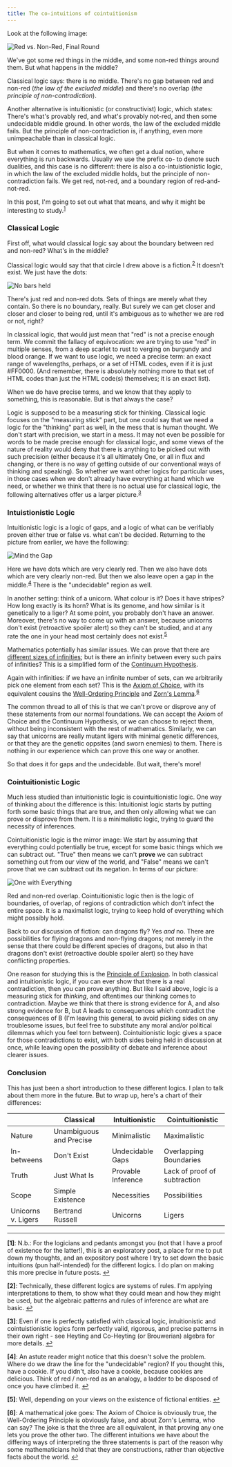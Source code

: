 ```yaml
---
title: The co-intuitions of cointuitionism
---
```


Look at the following image:

![Red vs. Non-Red, Final Round](images/basic.png)

We've got some red things in the middle, and some non-red things around them.  But what happens in the middle?

Classical logic says: there is no middle.  There's no gap between red and non-red (*the law of the excluded middle*) and there's no overlap (*the principle of non-contradiction*).

Another alternative is intuitionistic (or constructivist) logic, which states: There's what's provably red, and what's provably not-red, and then some undecidable middle ground.  In other words, the law of the excluded middle fails.  But the principle of non-contradiction is, if anything, even more unimpeachable than in classical logic.

But when it comes to mathematics, we often get a dual notion, where everything is run backwards.  Usually we use the prefix co- to denote such dualities, and this case is no different: there is also a co-intuistionistic logic, in which the law of the excluded middle holds, but the principle of non-contradiction fails.  We get red, not-red, and a boundary region of red-and-not-red.

In this post, I'm going to set out what that means, and why it might be interesting to study.<sup id="a1">[1](#f1)</sup>

### Classical Logic

First off, what would classical logic say about the boundary between red and non-red?  What's in the middle?

Classical logic would say that that circle I drew above is a fiction.<sup id="a2">[2](#f2)</sup>  It doesn't exist.  We just have the dots:

![No bars held](classical.png)

There's just red and non-red dots. Sets of things are merely what they contain.  So there is no boundary, really. But surely we can get closer and closer and closer to being red, until it's ambiguous as to whether we are red or not, right?

In classical logic, that would just mean that "red" is not a precise enough term.  We commit the fallacy of equivocation: we are trying to use "red" in multiple senses, from a deep scarlet to rust to verging on burgundy and blood orange.  If we want to use logic, we need a precise term: an exact range of wavelengths, perhaps, or a set of HTML codes, even if it is just #FF0000. (And remember, there is absolutely nothing more to that set of HTML codes than just the HTML code(s) themselves; it is an exact list).

When we do have precise terms, and we know that they apply to something, this is reasonable. But is that always the case?

Logic is supposed to be a measuring stick for thinking.  Classical logic focuses on the "measuring stick" part, but one could say that we need a logic for the "thinking" part as well, in the mess that is human thought.  We don't start with precision, we start in a mess.  It may not even be possible for words to be made precise enough for classical logic, and some views of the nature of reality would deny that there is anything to be picked out with such precision (either because it's all ultimately One, or all in flux and changing, or there is no way of getting outside of our conventional ways of thinking and speaking).  So whether we want other logics for particular uses, in those cases when we don't already have everything at hand which we need, or whether we think that there is no actual use for classical logic, the following alternatives offer us a larger picture.<sup id="a3">[3](#f3)</sup>

### Intuistionistic Logic

Intuitionistic logic is a logic of gaps, and a logic of what can be verifiably proven either true or false vs. what can't be decided.  Returning to the picture from earlier, we have the following:

![Mind the Gap](/images/intuitionistic.png)

Here we have dots which are very clearly red.  Then we also have dots which are very clearly non-red.  But then we also leave open a gap in the middle.<sup id="a4">[4](#f4)</sup>  There is the "undecidable" region as well.

In another setting: think of a unicorn.  What colour is it?  Does it have stripes?  How long exactly is its horn?  What is its genome, and how similar is it genetically to a liger?  At some point, you probably don't have an answer.  Moreover, there's no way to come up with an answer, because unicorns don't exist (retroactive spoiler alert) so they can't be studied, and at any rate the one in your head most certainly does not exist.<sup id="a5">[5](#f5)</sup>

Mathematics potentially has similar issues.  We can prove that there are [different sizes of infinities](https://en.wikipedia.org/wiki/Cantor%27s_diagonal_argument); but is there an infinity between every such pairs of infinities?  This is a simplified form of the [Continuum Hypothesis](https://en.wikipedia.org/wiki/Continuum_hypothesis).

Again with infinities: if we have an infinite number of sets, can we arbitrarily pick one element from each set?  This is the [Axiom of Choice](https://en.wikipedia.org/wiki/Axiom_of_choice), with its equivalent cousins the [Well-Ordering Principle](https://en.wikipedia.org/wiki/Well-ordering_principle) and [Zorn's Lemma](https://en.wikipedia.org/wiki/Zorn%27s_lemma).<sup id="a6">[6](#f6)</sup>

The common thread to all of this is that we can't prove or disprove any of these statements from our normal foundations.  We can accept the Axiom of Choice and the Continuum Hypothesis, or we can choose to reject them, without being inconsistent with the rest of mathematics.  Similarly, we can say that unicorns are really mutant ligers with minimal genetic differences, or that they are the genetic oppsites (and sworn enemies) to them.  There is nothing in our experience which can prove this one way or another.

So that does it for gaps and the undecidable.  But wait, there's more!

### Cointuitionistic Logic

Much less studied than intuitionistic logic is couintuitionistic logic.  One way of thinking about the difference is this: Intuitionist logic starts by putting forth some basic things that are true, and then only allowing what we can prove or disprove from them.  It is a minimalistic logic, trying to guard the necessity of inferences.

Cointuitionistic logic is the mirror image: We start by assuming that everything could potentially be true, except for some basic things which we can subtract out.  "True" then means we can't **prove** we can subtract something out from our view of the world, and "False" means we can't prove that we can subtract out its negation.  In terms of our picture:

![One with Everything](images/cointuitionistic.png)

Red and non-red overlap.  Cointuitionistic logic then is the logic of boundaries, of overlap, of regions of contradiction which don't infect the entire space.  It is a maximalist logic, trying to keep hold of everything which might possibly hold.

Back to our discussion of fiction: can dragons fly?  Yes *and* no.  There are possibilities for flying dragons and non-flying dragons; not merely in the sense that there could be different species of dragons, but also in that dragons don't exist (retroactive double spoiler alert) so they have conflicting properties.

One reason for studying this is the [Principle of Explosion](https://en.wikipedia.org/wiki/Principle_of_explosion).  In both classical and intuitionistic logic, if you can ever show that there is a real contradiction, then you can prove anything.  But like I said above, logic is a measuring stick for *thinking*, and oftentimes our thinking comes to contradiction.  Maybe we think that there is strong evidence for A, and also strong evidence for B, but A leads to consequences which contradict the consequences of B (I'm leaving this general, to avoid picking sides on any troublesome issues, but feel free to substitute any moral and/or political dilemmas which you feel torn between).  Cointuitionistic logic gives a space for those contradictions to exist, with both sides being held in discussion at once, while leaving open the possibility of debate and inference about clearer issues.

### Conclusion

This has just been a short introduction to these different logics.  I plan to talk about them more in the future.  But to wrap up, here's a chart of their differences:

|                    | Classical                    | Intuitionistic      | Cointuitionistic              |
|--------------------|------------------------------|---------------------|-------------------------------|
| Nature             | Unambiguous and Precise      | Minimalistic        | Maximalistic                  |
| In-betweens        | Don't Exist                  | Undecidable Gaps    | Overlapping Boundaries        |
| Truth              | Just What Is                 | Provable Inference  | Lack of proof of subtraction  |
| Scope              | Simple Existence             | Necessities         | Possibilities                 |
| Unicorns v. Ligers | Bertrand Russell             | Unicorns            | Ligers                        |

-----

<b id="f1">[1]</b>: N.b.: For the logicians and pedants amongst you (not that I have a proof of existence for the latter!), this is an exploratory post, a place for me to put down my thoughts, and an expository post where I try to set down the basic intuitions (pun half-intended) for the different logics.  I do plan on making this more precise in future posts. [↩](#a1)

<b id="f2">[2]</b>: Technically, these different logics are systems of rules.  I'm applying interpretations to them, to show what they could mean and how they might be used, but the algebraic patterns and rules of inference are what are basic. [↩](#a2)

<b id="f3">[3]</b>: Even if one is perfectly satisfied with classical logic, intuitionistic and cointuistionistic logics form perfectly valid, rigorous, and precise patterns in their own right - see Heyting and Co-Heyting (or Brouwerian) algebra for more details. [↩](#a3)

<b id="f4">[4]</b>: An astute reader might notice that this doesn't solve the problem.  Where do we draw the line for the "undecidable" region?  If you thought this, have a cookie.  If you didn't, also have a cookie, because cookies are delicious.  Think of red / non-red as an analogy, a ladder to be disposed of once you have climbed it. [↩](#a4)

<b id="f5">[5]</b>: Well, depending on your views on the existence of fictional entities. [↩](#a5)

<b id="f6">[6]</b>: A mathematical joke goes: The Axiom of Choice is obviously true, the Well-Ordering Principle is obviously false, and about Zorn's Lemma, who can say?  The joke is that the three are all equivalent, in that proving any one lets you prove the other two.  The different intuitions we have about the differing ways of interpreting the three statements is part of the reason why some mathematicians hold that they are constructions, rather than objective facts about the world. [↩](#a6)
